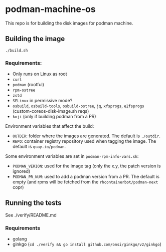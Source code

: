 # podman-machine-os

This repo is for building the disk images for podman machine.

## Building the image

`./build.sh`

### Requirements:

- Only runs on Linux as root
- `curl`
- `podman` (rootful)
- `rpm-ostree`
- `zstd`
- `SELinux` in permissive mode?
- `osbuild`, `osbuild-tools`, `osbuild-ostree`, `jq`, `xfsprogs`, `e2fsprogs`
  (custom-coreos-disk-image.sh reqs)
- `koji` (only if building podman from a PR)

Environment variables that affect the build:

- `OUTDIR`: folder where the images are generated. The default is `./outdir`.
- `REPO`: container registry repository used when tagging the image. The default
  is `quay.io/podman`.

Some environment variables are set in `podman-rpm-info-vars.sh`:

- `PODMAN_VERION`: used for the image tag (only the x.y, the patch version is
  ignored)
- `PODMAN_PR_NUM`: used to add a podman version from a PR. The default is empty
  (and rpms will be fetched from the `rhcontainerbot/podman-next` copr)

## Running the tests

See ./verify/README.md

### Requirements

- golang
- ginkgo (`cd ./verify && go install github.com/onsi/ginkgo/v2/ginkgo`)
